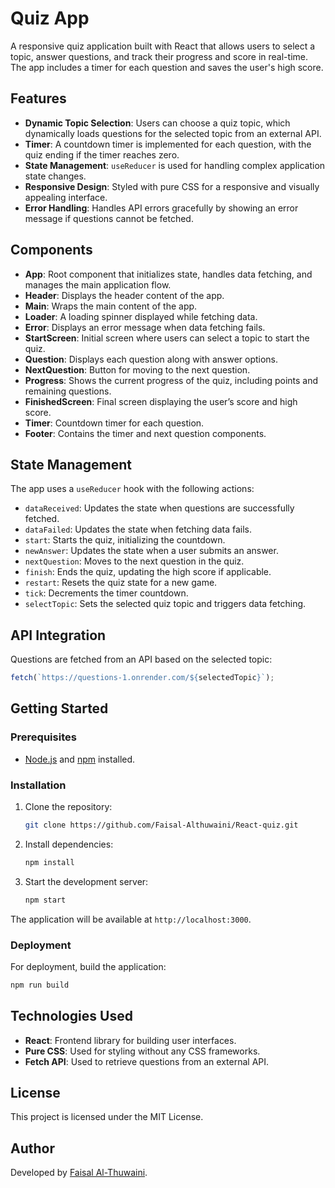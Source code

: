 # Quiz App

A responsive quiz application built with React that allows users to select a topic, answer questions, and track their progress and score in real-time. The app includes a timer for each question and saves the user's high score.

## Features

- **Dynamic Topic Selection**: Users can choose a quiz topic, which dynamically loads questions for the selected topic from an external API.
- **Timer**: A countdown timer is implemented for each question, with the quiz ending if the timer reaches zero.
- **State Management**: `useReducer` is used for handling complex application state changes.
- **Responsive Design**: Styled with pure CSS for a responsive and visually appealing interface.
- **Error Handling**: Handles API errors gracefully by showing an error message if questions cannot be fetched.

## Components

- **App**: Root component that initializes state, handles data fetching, and manages the main application flow.
- **Header**: Displays the header content of the app.
- **Main**: Wraps the main content of the app.
- **Loader**: A loading spinner displayed while fetching data.
- **Error**: Displays an error message when data fetching fails.
- **StartScreen**: Initial screen where users can select a topic to start the quiz.
- **Question**: Displays each question along with answer options.
- **NextQuestion**: Button for moving to the next question.
- **Progress**: Shows the current progress of the quiz, including points and remaining questions.
- **FinishedScreen**: Final screen displaying the user’s score and high score.
- **Timer**: Countdown timer for each question.
- **Footer**: Contains the timer and next question components.

## State Management

The app uses a `useReducer` hook with the following actions:

- `dataReceived`: Updates the state when questions are successfully fetched.
- `dataFailed`: Updates the state when fetching data fails.
- `start`: Starts the quiz, initializing the countdown.
- `newAnswer`: Updates the state when a user submits an answer.
- `nextQuestion`: Moves to the next question in the quiz.
- `finish`: Ends the quiz, updating the high score if applicable.
- `restart`: Resets the quiz state for a new game.
- `tick`: Decrements the timer countdown.
- `selectTopic`: Sets the selected quiz topic and triggers data fetching.

## API Integration

Questions are fetched from an API based on the selected topic:

```javascript
fetch(`https://questions-1.onrender.com/${selectedTopic}`);
```

## Getting Started

### Prerequisites

- [Node.js](https://nodejs.org/) and [npm](https://www.npmjs.com/) installed.

### Installation

1. Clone the repository:

   ```bash
   git clone https://github.com/Faisal-Althuwaini/React-quiz.git
   ```

2. Install dependencies:

   ```bash
   npm install
   ```

3. Start the development server:
   ```bash
   npm start
   ```

The application will be available at `http://localhost:3000`.

### Deployment

For deployment, build the application:

```bash
npm run build
```

## Technologies Used

- **React**: Frontend library for building user interfaces.
- **Pure CSS**: Used for styling without any CSS frameworks.
- **Fetch API**: Used to retrieve questions from an external API.

## License

This project is licensed under the MIT License.

## Author

Developed by [Faisal Al-Thuwaini](https://www.linkedin.com/in/faisal-al-thuwaini/).
